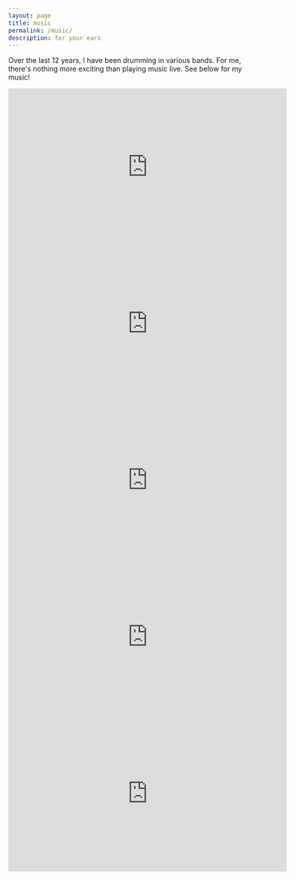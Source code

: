```yaml
---
layout: page
title: music
permalink: /music/
description: for your ears
---
```


Over the last 12 years, I have been drumming in various bands. For me, there's nothing more exciting than playing music live. See below for my music!

<iframe width="560" height="315" src="https://www.youtube.com/embed/4cgqQYCjcU4" frameborder="0" allow="autoplay; encrypted-media" allowfullscreen></iframe>

<iframe width="560" height="315" src="https://www.youtube.com/embed/IIYEpt4ATqQ" frameborder="0" allow="autoplay; encrypted-media" allowfullscreen></iframe>

<iframe width="560" height="315" src="https://www.youtube.com/embed/w5ZShmF6YkI" frameborder="0" allow="autoplay; encrypted-media" allowfullscreen></iframe>

<iframe width="560" height="315" src="https://www.youtube.com/embed/utKfK0-Smis" frameborder="0" allow="autoplay; encrypted-media" allowfullscreen></iframe>

<iframe width="560" height="315" src="https://www.youtube.com/embed/rufVXgBLrys" frameborder="0" allow="autoplay; encrypted-media" allowfullscreen></iframe>